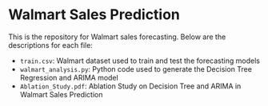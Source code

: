 # Walmart Sales Prediction

This is the repository for Walmart sales forecasting. Below are the descriptions for each file:

* `train.csv`: Walmart dataset used to train and test the forecasting models
* `walmart_analysis.py`: Python code used to generate the Decision Tree Regression and ARIMA model
* `Ablation_Study.pdf`: Ablation Study on Decision Tree and ARIMA in Walmart Sales Prediction

